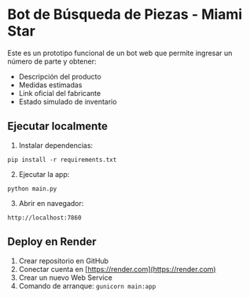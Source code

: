 # Bot de Búsqueda de Piezas - Miami Star

Este es un prototipo funcional de un bot web que permite ingresar un número de parte y obtener:
- Descripción del producto
- Medidas estimadas
- Link oficial del fabricante
- Estado simulado de inventario

## Ejecutar localmente

1. Instalar dependencias:
```
pip install -r requirements.txt
```

2. Ejecutar la app:
```
python main.py
```

3. Abrir en navegador:
```
http://localhost:7860
```

## Deploy en Render

1. Crear repositorio en GitHub
2. Conectar cuenta en [https://render.com](https://render.com)
3. Crear un nuevo Web Service
4. Comando de arranque: `gunicorn main:app`